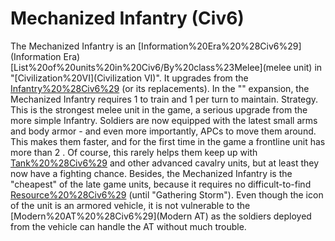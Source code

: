 # Mechanized Infantry (Civ6)

The Mechanized Infantry is an [Information%20Era%20%28Civ6%29](Information Era) [List%20of%20units%20in%20Civ6/By%20class%23Melee](melee unit) in "[Civilization%20VI](Civilization VI)". It upgrades from the [Infantry%20%28Civ6%29](Infantry) (or its replacements).
In the "" expansion, the Mechanized Infantry requires 1 to train and 1 per turn to maintain.
Strategy.
This is the strongest melee unit in the game, a serious upgrade from the more simple Infantry. Soldiers are now equipped with the latest small arms and body armor - and even more importantly, APCs to move them around. This makes them faster, and for the first time in the game a frontline unit has more than 2 . Of course, this rarely helps them keep up with [Tank%20%28Civ6%29](Tanks) and other advanced cavalry units, but at least they now have a fighting chance. Besides, the Mechanized Infantry is the "cheapest" of the late game units, because it requires no difficult-to-find [Resource%20%28Civ6%29](resources) (until "Gathering Storm").
Even though the icon of the unit is an armored vehicle, it is not vulnerable to the [Modern%20AT%20%28Civ6%29](Modern AT) as the soldiers deployed from the vehicle can handle the AT without much trouble.